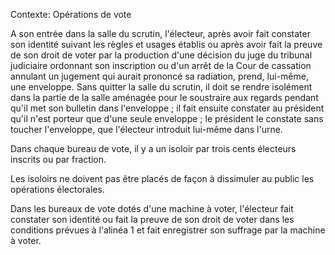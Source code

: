 Contexte: Opérations de vote

A son entrée dans la salle du scrutin, l'électeur, après avoir fait constater son identité suivant les règles et usages établis ou après avoir fait la preuve de son droit de voter par la production d'une décision du juge du tribunal judiciaire ordonnant son inscription ou d'un arrêt de la Cour de cassation annulant un jugement qui aurait prononcé sa radiation, prend, lui-même, une enveloppe. Sans quitter la salle du scrutin, il doit se rendre isolément dans la partie de la salle aménagée pour le soustraire aux regards pendant qu'il met son bulletin dans l'enveloppe ; il fait ensuite constater au président qu'il n'est porteur que d'une seule enveloppe ; le président le constate sans toucher l'enveloppe, que l'électeur introduit lui-même dans l'urne.

Dans chaque bureau de vote, il y a un isoloir par trois cents électeurs inscrits ou par fraction.

Les isoloirs ne doivent pas être placés de façon à dissimuler au public les opérations électorales.

Dans les bureaux de vote dotés d'une machine à voter, l'électeur fait constater son identité ou fait la preuve de son droit de voter dans les conditions prévues à l'alinéa 1 et fait enregistrer son suffrage par la machine à voter.